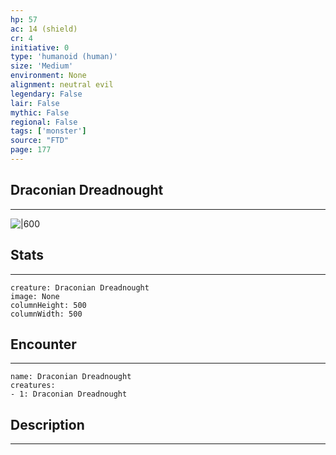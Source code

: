 ```yaml
---
hp: 57
ac: 14 (shield)
cr: 4
initiative: 0
type: 'humanoid (human)'    
size: 'Medium'
environment: None
alignment: neutral evil
legendary: False
lair: False
mythic: False
regional: False
tags: ['monster']
source: "FTD"
page: 177
---
```


## Draconian Dreadnought
---

![|600](D:/Program%20Files/5e.tools/img/bestiary/FTD/Draconian%20Dreadnought.webp)

## Stats
---

```statblock
creature: Draconian Dreadnought
image: None
columnHeight: 500
columnWidth: 500
```

## Encounter
---

```encounter-table
name: Draconian Dreadnought
creatures:
- 1: Draconian Dreadnought
```

## Description
---




